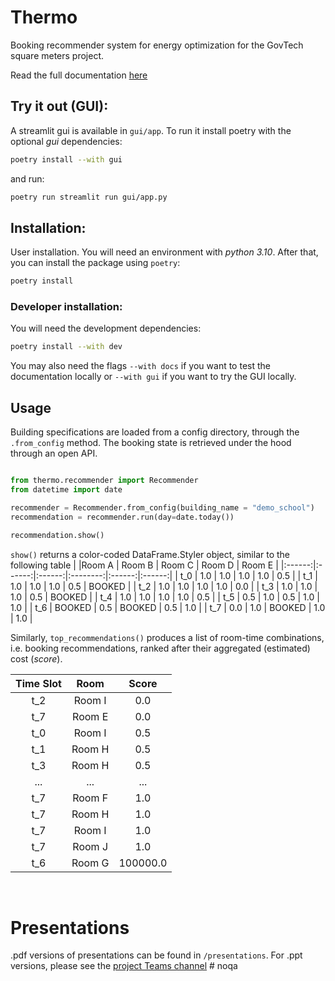 # Thermo
Booking recommender system for energy optimization for the GovTech square meters project.

Read the full documentation [here](https://NTTDATAInnovation.github.io/thermo/)

## Try it out (GUI):

A streamlit gui is available in `gui/app`. To run it install poetry with the optional *gui* dependencies:
```bash
poetry install --with gui
```

 and run:
 ```bash
 poetry run streamlit run gui/app.py
 ```

## Installation:
User installation. You will need an environment with *python 3.10*. After that, you can
install the package using `poetry`:

```bash
poetry install
```

### Developer installation:
You will need the development dependencies:
```bash
poetry install --with dev
```

You may also need the flags `--with docs` if you want to test the documentation locally or `--with gui` if you want to try the GUI locally.

## Usage
Building specifications are loaded from a config directory, through the `.from_config` method. The booking state is retrieved under the hood through an open API.

```python

from thermo.recommender import Recommender
from datetime import date

recommender = Recommender.from_config(building_name = "demo_school")
recommendation = recommender.run(day=date.today())

recommendation.show()
```
`show()` returns a color-coded DataFrame.Styler object, similar to the following table
|        |Room A | Room B | Room C | Room D   | Room E |
|:------:|:------:|:------:|:--------:|:------:|:------:|
| t_0    | 1.0    | 1.0    | 1.0      | 1.0    | 0.5    |
| t_1    | 1.0    | 1.0    | 1.0      | 0.5    | BOOKED |
| t_2    | 1.0    | 1.0    | 1.0      | 1.0    | 0.0    |
| t_3    | 1.0    | 1.0    | 1.0      | 0.5    | BOOKED |
| t_4    | 1.0    | 1.0    | 1.0      | 1.0    | 0.5    |
| t_5    | 0.5    | 1.0    | 0.5      | 1.0    | 1.0    |
| t_6    | BOOKED | 0.5    | BOOKED | 0.5    | 1.0    |
| t_7    | 0.0    | 1.0    | BOOKED   | 1.0    | 1.0    |

Similarly, `top_recommendations()` produces a list of room-time combinations, i.e. booking recommendations, ranked after their aggregated (estimated) cost (*score*).

| Time Slot | Room | Score  |
|:---------:|:----:|:------:|
| t_2  | Room I | 0.0      |
| t_7  | Room E | 0.0      |
| t_0  | Room I | 0.5      |
| t_1  | Room H | 0.5      |
| t_3  | Room H | 0.5      |
| ...  | ...    | ...      |
| t_7  | Room F | 1.0      |
| t_7  | Room H | 1.0      |
| t_7  | Room I | 1.0      |
| t_7  | Room J | 1.0      |
| t_6  | Room G | 100000.0 |

<br>

# Presentations
.pdf versions of presentations can be found in `/presentations`.
For .ppt versions, please see the [project Teams channel](https://itellicloud.sharepoint.com/:p:/r/teams/MSTeams_GovTechProject-INTERNNDBS/Shared%20Documents/INTERN%20NDBS/AI-S3-review.pptx?d=w3f5b518c54504a60bc4061387aa50a81&csf=1&web=1&e=3jwbN3) # noqa

<br>
